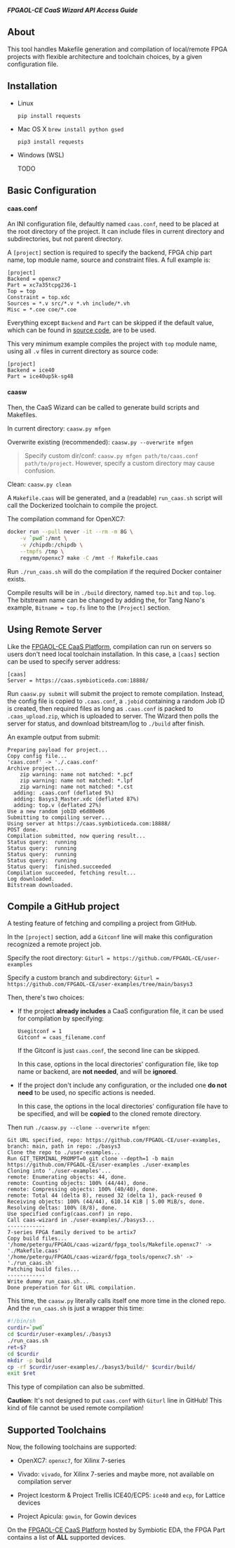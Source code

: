 ***FPGAOL-CE CaaS Wizard API Access Guide***

## About

This tool handles Makefile generation and compilation of local/remote FPGA projects with flexible architecture and toolchain choices, by a given configuration file. 

## Installation

- Linux

  `pip install requests`

- Mac OS X
  `brew install python gsed`

  `pip3 install requests`

- Windows (WSL)

  TODO

## Basic Configuration

#### **caas.conf**

An INI configuration file, defaultly named `caas.conf`, need to be placed at the root directory of the project. It can include files in current directory and subdirectories, but not parent directory. 

A `[project]` section is required to specify the backend, FPGA chip part name, top module name, source and constraint files. A full example is: 

```
[project]
Backend = openxc7
Part = xc7a35tcpg236-1
Top = top
Constraint = top.xdc
Sources = *.v src/*.v *.vh include/*.vh
Misc = *.coe coe/*.coe
```

Everything except `Backend` and `Part` can be skipped if the default value, which can be found in [source code](https://github.com/FPGAOL-CE/caas-wizard/blob/main/caasw.py#L23), are to be used. 

This very minimum example compiles the project with `top` module name, using all `.v` files in current directory as source code: 

```
[project]
Backend = ice40
Part = ice40up5k-sg48
```

#### **caasw**

Then, the CaaS Wizard can be called to generate build scripts and Makefiles. 

In current directory: `caasw.py mfgen`

Overwrite existing (recommended): `caasw.py --overwrite mfgen`

> Specify custom dir/conf: `caasw.py mfgen path/to/caas.conf path/to/project`. However, specify a custom directory may cause confusion. 

Clean: `caasw.py clean`

A `Makefile.caas` will be generated, and a (readable) `run_caas.sh` script will call the Dockerized toolchain to compile the project. 

The compilation command for OpenXC7: 

```sh
docker run --pull never -it --rm -m 8G \
	-v `pwd`:/mnt \
	-v /chipdb:/chipdb \
	--tmpfs /tmp \
	regymm/openxc7 make -C /mnt -f Makefile.caas
```

Run `./run_caas.sh` will do the compilation if the required Docker container exists. 

Compile results will be in `./build` directory, named `top.bit` and `top.log`. The bitstream name can be changed by adding the, for Tang Nano's example, `Bitname = top.fs` line to the `[Project]` section. 

## Using Remote Server

Like the [FPGAOL-CE CaaS Platform](https://caas.symbioticeda.com), compilation can run on servers so users don't need local toolchain installation. In this case, a `[caas]` section can be used to specify server address: 

```
[caas]
Server = https://caas.symbioticeda.com:18888/
```

Run `caasw.py submit` will submit the project to remote compilation. Instead, the config file is copied to `.caas.conf`, a `.jobid` containing a random Job ID is created, then required files as long as `.caas.conf` is packed to `.caas_upload.zip`, which is uploaded to server. The Wizard then polls the server for status, and download bitstream/log to `./build` after finish.  

An example output from submit:

```
Preparing payload for project...
Copy config file...
'caas.conf' -> './.caas.conf'
Archive project...
	zip warning: name not matched: *.pcf
	zip warning: name not matched: *.lpf
	zip warning: name not matched: *.cst
  adding: .caas.conf (deflated 5%)
  adding: Basys3_Master.xdc (deflated 87%)
  adding: top.v (deflated 27%)
Use a new random jobID e6d80e06
Submitting to compiling server...
Using server at https://caas.symbioticeda.com:18888/
POST done.
Compilation submitted, now quering result...
Status query:  running
Status query:  running
Status query:  running
Status query:  running
Status query:  finished.succeeded
Compilation succeeded, fetching result...
Log downloaded.
Bitstream downloaded.
```

## Compile a GitHub project

A testing feature of fetching and compiling a project from GitHub. 

In the `[project]` section, add a `Gitconf` line will make this configuration recognized a remote project job. 

Specify the root directory: `Giturl = https://github.com/FPGAOL-CE/user-examples`

Specify a custom branch and subdirectory: `Giturl = https://github.com/FPGAOL-CE/user-examples/tree/main/basys3`

Then, there's two choices: 

- If the project **already includes** a CaaS configuration file, it can be used for compilation by specifying:

  ```
  Usegitconf = 1
  Gitconf = caas_filename.conf
  ```

  If the Gitconf is just `caas.conf`, the second line can be skipped. 

  In this case, options in the local directories' configuration file, like top name or backend, are **not needed**, and will be **ignored**. 

- If the project don't include any configuration, or the included one **do not need** to be used, no specific actions is needed. 

  In this case, the options in the local directories' configuration file have to be specified, and will be **copied** to the cloned remote directory. 

Then run `./caasw.py --clone --overwrite mfgen`: 

```
Git URL specified, repo: https://github.com/FPGAOL-CE/user-examples, branch: main, path in repo: ./basys3 
Clone the repo to ./user-examples...
Run GIT_TERMINAL_PROMPT=0 git clone --depth=1 -b main https://github.com/FPGAOL-CE/user-examples ./user-examples
Cloning into './user-examples'...
remote: Enumerating objects: 44, done.
remote: Counting objects: 100% (44/44), done.
remote: Compressing objects: 100% (40/40), done.
remote: Total 44 (delta 8), reused 32 (delta 1), pack-reused 0
Receiving objects: 100% (44/44), 610.14 KiB | 5.00 MiB/s, done.
Resolving deltas: 100% (8/8), done.
Use specified config(caas.conf) in repo.
Call caas-wizard in ./user-examples/./basys3...
------------
7-series FPGA family derived to be artix7
Copy build files...
'/home/petergu/FPGAOL/caas-wizard/fpga_tools/Makefile.openxc7' -> './Makefile.caas'
'/home/petergu/FPGAOL/caas-wizard/fpga_tools/openxc7.sh' -> './run_caas.sh'
Patching build files...
------------
Write dummy run_caas.sh...
Done preperation for Git URL compilation.
```

This time, the `caasw.py` literally calls itself one more time in the cloned repo. And the `run_caas.sh` is just a wrapper this time: 

```sh
#!/bin/sh
curdir=`pwd`
cd $curdir/user-examples/./basys3
./run_caas.sh
ret=$?
cd $curdir
mkdir -p build
cp -rf $curdir/user-examples/./basys3/build/* $curdir/build/
exit $ret
```

This type of compilation can also be submitted. 

**Caution**: It's not designed to put `caas.conf` with `Giturl` line in GitHub! This kind of file cannot be used remote compilation! 

## Supported Toolchains

Now, the following toolchains are supported: 

- OpenXC7: `openxc7`, for Xilinx 7-series
- Vivado: `vivado`, for Xilinx 7-series and maybe more, not available on compilation server

- Project Icestorm & Project Trellis  ICE40/ECP5: `ice40` and `ecp`, for Lattice devices
- Project Apicula: `gowin`, for Gowin devices

On the [FPGAOL-CE CaaS Platform](https://caas.symbioticeda.com) hosted by Symbiotic EDA, the FPGA Part contains a list of **ALL** supported devices. 
